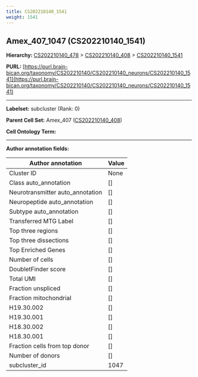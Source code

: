 ```yaml
---
title: CS202210140_1541
weight: 1541
---
```

## Amex_407_1047 (CS202210140_1541)
<b>Hierarchy: </b>
[CS202210140_478](../CS202210140_478) >
[CS202210140_408](../CS202210140_408) >
[CS202210140_1541](../CS202210140_1541)

**PURL:** [https://purl.brain-bican.org/taxonomy/CS202210140/CS202210140_neurons/CS202210140_1541](https://purl.brain-bican.org/taxonomy/CS202210140/CS202210140_neurons/CS202210140_1541)

---


**Labelset:** subcluster (Rank: 0)

**Parent Cell Set:** Amex_407 ([CS202210140_408](../CS202210140_408))



**Cell Ontology Term:** 

[MARKER GENES.]: #


---

[TRANSFERRED ANNOTATIONS.]: #


[AUTHOR ANNOTATION FIELDS.]: #


**Author annotation fields:**

| Author annotation | Value |
|-------------------|-------|
|Cluster ID|None|
|Class auto_annotation|[]|
|Neurotransmitter auto_annotation|[]|
|Neuropeptide auto_annotation|[]|
|Subtype auto_annotation|[]|
|Transferred MTG Label|[]|
|Top three regions|[]|
|Top three dissections|[]|
|Top Enriched Genes|[]|
|Number of cells|[]|
|DoubletFinder score|[]|
|Total UMI|[]|
|Fraction unspliced|[]|
|Fraction mitochondrial|[]|
|H19.30.002|[]|
|H19.30.001|[]|
|H18.30.002|[]|
|H18.30.001|[]|
|Fraction cells from top donor|[]|
|Number of donors|[]|
|subcluster_id|1047|
